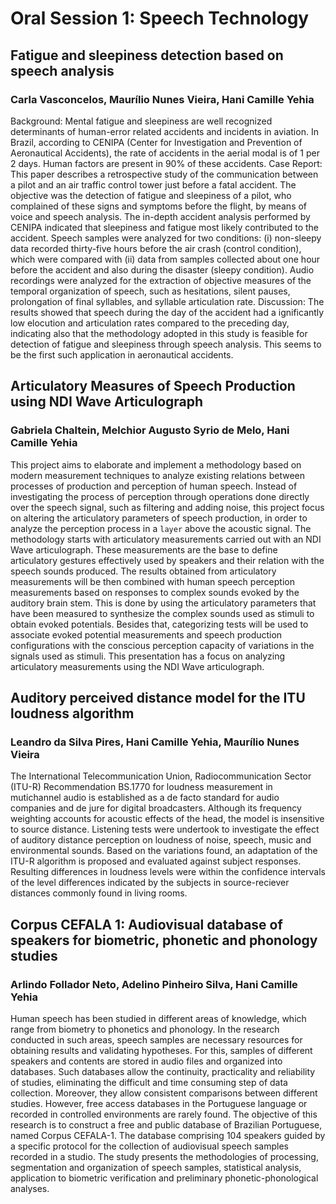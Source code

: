 # Oral Session 1: Speech Technology

## Fatigue and sleepiness detection based on speech analysis
### Carla Vasconcelos, Maurílio Nunes Vieira, Hani Camille Yehia

Background:  Mental   fatigue   and   sleepiness   are   well   recognized   determinants   of  human-error related accidents and incidents in aviation. In Brazil, according to CENIPA    (Center for   Investigation   and   Prevention   of   Aeronautical   Accidents),   the   rate   of    accidents in the aerial modal is of 1 per 2 days. Human factors are present in 90% of    these   accidents.  Case   Report:  This   paper   describes   a   retrospective   study   of   the communication   between a pilot   and   an   air  traffic   control   tower   just  before   a   fatal    accident. The  objective  was the  detection of   fatigue and  sleepiness  of  a pilot,  who    complained   of  these signs  and   symptoms  before   the  flight,  by  means  of voice  and    speech analysis. The in-depth accident analysis performed by CENIPA indicated that    sleepiness and fatigue most likely contributed to the accident. Speech samples were analyzed for two conditions: (i) non-sleepy data recorded thirty-five hours before the air crash (control condition), which were compared with (ii) data from samples collected    about  one   hour  before   the  accident  and  also during  the   disaster  (sleepy  condition). Audio recordings were analyzed for the extraction of objective measures of the temporal organization of speech, such as hesitations, silent pauses, prolongation of final syllables, and syllable articulation rate. Discussion: The results showed that speech during the day  of the accident had a ignificantly low elocution and articulation rates compared to the    preceding day, indicating also that the methodology adopted in this study is feasible for detection of fatigue and sleepiness through speech analysis. This seems to be the first such application in aeronautical accidents.


## Articulatory Measures of Speech Production using NDI Wave Articulograph
### Gabriela Chaltein, Melchior Augusto Syrio de Melo, Hani Camille Yehia

This project aims to elaborate and implement a methodology based on modern measurement techniques to analyze existing relations between processes of production and perception of human speech. Instead of investigating the process of perception through operations done directly over the speech signal, such as filtering and adding noise, this project focus on altering the articulatory parameters of speech production, in order to analyze the perception process in a `layer` above the acoustic signal. The methodology starts with articulatory measurements carried out with an NDI Wave articulograph. These measurements are the base to define articulatory gestures effectively used by speakers and their relation with the speech sounds produced.
The results obtained from articulatory measurements will be then combined with human speech perception measurements based on responses to complex sounds evoked by the auditory brain stem. This is done by using the articulatory parameters that have been measured to synthesize the complex sounds used as stimuli to obtain evoked potentials. Besides that, categorizing tests will be used to associate evoked potential measurements and speech production configurations with the conscious perception capacity of variations in the signals used as stimuli. This presentation has a focus on analyzing articulatory measurements using the NDI Wave articulograph.

## Auditory perceived distance model for the ITU loudness algorithm
### Leandro da Silva Pires, Hani Camille Yehia, Maurílio Nunes Vieira

The International Telecommunication Union, Radiocommunication Sector (ITU-R) Recommendation BS.1770 for loudness measurement in mutichannel audio is established as a de facto standard for audio companies and de jure for digital broadcasters. Although its frequency weighting accounts for acoustic effects of the head, the model is insensitive to source distance. Listening tests were undertook to investigate the effect of auditory distance perception on loudness of noise, speech, music and environmental sounds. Based on the variations found, an adaptation of the ITU-R algorithm is proposed and evaluated against subject responses. Resulting differences in loudness levels were within the confidence intervals of the level differences indicated by the subjects in source-reciever distances commonly found in living rooms.

## Corpus CEFALA 1: Audiovisual database of speakers for biometric, phonetic and phonology studies
### Arlindo Follador Neto, Adelino Pinheiro Silva, Hani Camille Yehia

Human speech has been studied in different areas of knowledge, which range from biometry to phonetics and phonology. In the research conducted in such areas, speech samples are necessary resources for obtaining results and validating hypotheses. For this, samples of different speakers and contents are stored in audio files and organized into databases. Such databases allow the continuity, practicality and reliability of studies, eliminating the difficult and time consuming step of data collection. Moreover, they allow consistent comparisons between different studies. However, free access databases in the Portuguese language or recorded in controlled environments are rarely found. The objective of this research is to construct a free and public database of Brazilian Portuguese, named Corpus CEFALA-1. The database comprising 104 speakers guided by a specific protocol for the collection of audiovisual speech samples recorded in a studio. The study presents the methodologies of processing, segmentation and organization of speech samples, statistical analysis, application to biometric verification and preliminary phonetic-phonological analyses.


